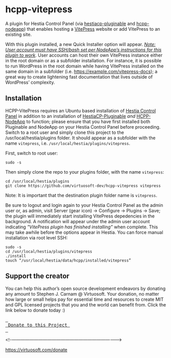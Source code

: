 # hcpp-vitepress
A plugin for Hestia Control Panel (via [hestiacp-pluginable](https://github.com/virtuosoft-dev/hestiacp-pluginable) and [hcpp-nodeapp](https://github.com/virtuosoft-dev/hcpp-nodeapp)) that enables hosting a [VitePress](https://vitepress.dev) website or add VitePress to an existing site.

With this plugin installed, a new Quick Installer option will appear. *[Note: User account must have SSH/bash set per NodeApp’s instructions for this plugin to work](https://github.com/virtuosoft-dev/hcpp-nodeapp#using-nodeapp-to-host-a-nodejs-website)*. User accounts can host their own VitePress instance either in the root domain or as a subfolder installation. For instance, it is possible to run WordPress in the root domain while having VitePress installed on the same domain in a subfolder (i.e. https://example.com/vitepress-docs); a great way to create lightening fast documentation that lives outside of WordPress’ complexity.

## Installation
HCPP-VitePress requires an Ubuntu based installation of [Hestia Control Panel](https://hestiacp.com) in addition to an installation of [HestiaCP-Pluginable](https://github.com/virtuosoft-dev/hestiacp-pluginable) *and* [HCPP-NodeApp](https://github.com/virtuosoft-dev/hcpp-nodeapp) to function; please ensure that you have first installed both Pluginable and NodeApp on your Hestia Control Panel before proceeding. Switch to a root user and simply clone this project to the /usr/local/hestia/plugins folder. It should appear as a subfolder with the name `vitepress`, i.e. `/usr/local/hestia/plugins/vitepress`.

First, switch to root user:
```
sudo -s
```

Then simply clone the repo to your plugins folder, with the name `vitepress`:

```
cd /usr/local/hestia/plugins
git clone https://github.com/virtuosoft-dev/hcpp-vitepress vitepress
```

Note: It is important that the destination plugin folder name is `vitepress`.

Be sure to logout and login again to your Hestia Control Panel as the admin user or, as admin, visit Server (gear icon) -> Configure -> Plugins -> Save; the plugin will immediately start installing VitePress depedencies in the background. A notification will appear under the admin user account indicating *”VitePress plugin has finished installing”* when complete. This may take awhile before the options appear in Hestia. You can force manual installation via root level SSH:

```
sudo -s
cd /usr/local/hestia/plugins/vitepress
./install
touch “/usr/local/hestia/data/hcpp/installed/vitepress”
```

## Support the creator
You can help this author’s open source development endeavors by donating any amount to Stephen J. Carnam @ Virtuosoft. Your donation, no matter how large or small helps pay for essential time and resources to create MIT and GPL licensed projects that you and the world can benefit from. Click the link below to donate today :)
<div>
         

[<kbd> <br> Donate to this Project <br> </kbd>][KBD]


</div>


<!-—————————————————————————>

[KBD]: https://virtuosoft.com/donate

https://virtuosoft.com/donate